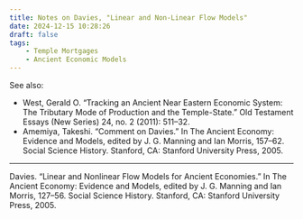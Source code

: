 ```yaml
---
title: Notes on Davies, "Linear and Non-Linear Flow Models"
date: 2024-12-15 10:28:26
draft: false
tags:
    - Temple Mortgages
    - Ancient Economic Models
---
```



See also:

- West, Gerald O. “Tracking an Ancient Near Eastern Economic System: The Tributary Mode of Production and the Temple-State.” Old Testament Essays (New Series) 24, no. 2 (2011): 511–32.
- Amemiya, Takeshi. “Comment on Davies.” In The Ancient Economy: Evidence and Models, edited by J. G. Manning and Ian Morris, 157–62. Social Science History. Stanford, CA: Stanford University Press, 2005.

---
Davies. “Linear and Nonlinear Flow Models for Ancient Economies.” In The Ancient Economy: Evidence and Models, edited by J. G. Manning and Ian Morris, 127–56. Social Science History. Stanford, CA: Stanford University Press, 2005.


